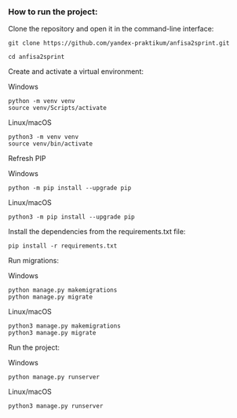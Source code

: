 ### How to run the project:

Clone the repository and open it in the command-line interface:

```
git clone https://github.com/yandex-praktikum/anfisa2sprint.git
```

```
cd anfisa2sprint
```

Create and activate a virtual environment:

Windows
```
python -m venv venv
source venv/Scripts/activate
```
Linux/macOS
```
python3 -m venv venv
source venv/bin/activate
```

Refresh PIP

Windows
```
python -m pip install --upgrade pip
```
Linux/macOS
```
python3 -m pip install --upgrade pip
```

Install the dependencies from the requirements.txt file:

```
pip install -r requirements.txt
```

Run migrations:

Windows
```
python manage.py makemigrations
python manage.py migrate
```

Linux/macOS
```
python3 manage.py makemigrations
python3 manage.py migrate
```

Run the project:

Windows
```
python manage.py runserver
```

Linux/macOS
```
python3 manage.py runserver
```